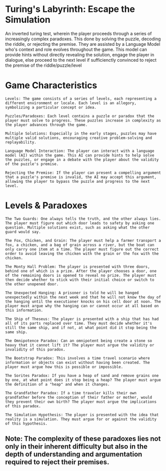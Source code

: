 # Turing's Labyrinth: Escape the Simulation
 An inverted turing test, wherein the player proceeds through a series of increasingly complex paradoxes. This done by solving the puzzle, decoding the riddle, or rejecting the premise. They are assisted by a Language Model who's context and role evolves throughout the game. This model can provide hints without directly revealing the solution, engage the player in dialogue, else proceed to the next level if sufficienctly convinced to reject the premise of the riddle/puzzle/level

# Game Characteristics
    Levels: The game consists of a series of levels, each representing a different environment or locale. Each level is an allegory, symbolizing a particular concept or idea.

    Puzzles/Paradoxes: Each level contains a puzzle or paradox that the player must solve to progress. These puzzles increase in complexity as the player advances through the game.

    Multiple Solutions: Especially in the early stages, puzzles may have multiple valid solutions, encouraging creative problem-solving and replayability.

    Language Model Interaction: The player can interact with a language model (AI) within the game. This AI can provide hints to help solve the puzzles, or engage in a debate with the player about the validity of the puzzle's premise.

    Rejecting the Premise: If the player can present a compelling argument that a puzzle's premise is invalid, the AI may accept this argument, allowing the player to bypass the puzzle and progress to the next level.

# Levels & Paradoxes

    The Two Guards: One always tells the truth, and the other always lies. The player must figure out which door leads to safety by asking one question. Multiple solutions exist, such as asking what the other guard would say.

    The Fox, Chicken, and Grain: The player must help a farmer transport a fox, a chicken, and a bag of grain across a river, but the boat can only carry one item at a time. The player must figure out the correct order to avoid leaving the chicken with the grain or the fox with the chicken.

    The Monty Hall Problem: The player is presented with three doors, behind one of which is a prize. After the player chooses a door, one of the remaining doors is opened to reveal no prize. The player must then decide whether to stick with their initial choice or switch to the other unopened door.

    The Unexpected Hanging: A prisoner is told he will be hanged unexpectedly within the next week and that he will not know the day of the hanging until the executioner knocks on his cell door at noon. The player must argue why the hanging can or cannot occur at all based on this information.

    The Ship of Theseus: The player is presented with a ship that has had all of its parts replaced over time. They must decide whether it's still the same ship, and if not, at what point did it stop being the same ship.

    The Omnipotence Paradox: Can an omnipotent being create a stone so heavy that it cannot lift it? The player must argue the validity or invalidity of this paradox.

    The Bootstrap Paradox: This involves a time travel scenario where information or objects can exist without having been created. The player must argue how this is possible or impossible.

    The Sorites Paradox: If you have a heap of sand and remove grains one by one, at what point does it stop being a heap? The player must argue the definition of a "heap" and when it changes.

    The Grandfather Paradox: If a time traveler kills their own grandfather before the conception of their father or mother, would they prevent their own birth? The player must argue the implications of this paradox.

    The Simulation Hypothesis: The player is presented with the idea that reality is a simulation. They must argue for or against the validity of this hypothesis.

## Note: The complexity of these paradoxes lies not only in their inherent difficulty but also in the depth of understanding and argumentation required to reject their premises.